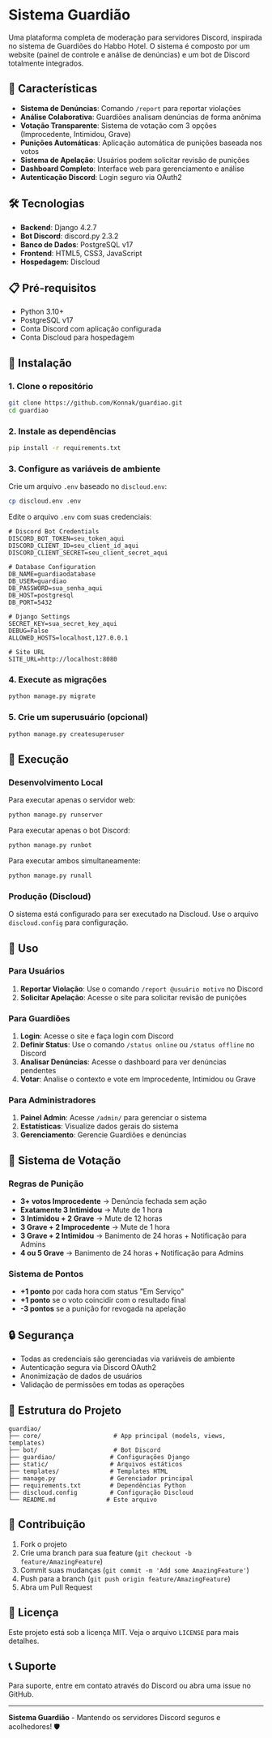 # Sistema Guardião

Uma plataforma completa de moderação para servidores Discord, inspirada no sistema de Guardiões do Habbo Hotel. O sistema é composto por um website (painel de controle e análise de denúncias) e um bot de Discord totalmente integrados.

## 🚀 Características

- **Sistema de Denúncias**: Comando `/report` para reportar violações
- **Análise Colaborativa**: Guardiões analisam denúncias de forma anônima
- **Votação Transparente**: Sistema de votação com 3 opções (Improcedente, Intimidou, Grave)
- **Punições Automáticas**: Aplicação automática de punições baseada nos votos
- **Sistema de Apelação**: Usuários podem solicitar revisão de punições
- **Dashboard Completo**: Interface web para gerenciamento e análise
- **Autenticação Discord**: Login seguro via OAuth2

## 🛠️ Tecnologias

- **Backend**: Django 4.2.7
- **Bot Discord**: discord.py 2.3.2
- **Banco de Dados**: PostgreSQL v17
- **Frontend**: HTML5, CSS3, JavaScript
- **Hospedagem**: Discloud

## 📋 Pré-requisitos

- Python 3.10+
- PostgreSQL v17
- Conta Discord com aplicação configurada
- Conta Discloud para hospedagem

## 🔧 Instalação

### 1. Clone o repositório

```bash
git clone https://github.com/Konnak/guardiao.git
cd guardiao
```

### 2. Instale as dependências

```bash
pip install -r requirements.txt
```

### 3. Configure as variáveis de ambiente

Crie um arquivo `.env` baseado no `discloud.env`:

```bash
cp discloud.env .env
```

Edite o arquivo `.env` com suas credenciais:

```env
# Discord Bot Credentials
DISCORD_BOT_TOKEN=seu_token_aqui
DISCORD_CLIENT_ID=seu_client_id_aqui
DISCORD_CLIENT_SECRET=seu_client_secret_aqui

# Database Configuration
DB_NAME=guardiaodatabase
DB_USER=guardiao
DB_PASSWORD=sua_senha_aqui
DB_HOST=postgresql
DB_PORT=5432

# Django Settings
SECRET_KEY=sua_secret_key_aqui
DEBUG=False
ALLOWED_HOSTS=localhost,127.0.0.1

# Site URL
SITE_URL=http://localhost:8080
```

### 4. Execute as migrações

```bash
python manage.py migrate
```

### 5. Crie um superusuário (opcional)

```bash
python manage.py createsuperuser
```

## 🚀 Execução

### Desenvolvimento Local

Para executar apenas o servidor web:
```bash
python manage.py runserver
```

Para executar apenas o bot Discord:
```bash
python manage.py runbot
```

Para executar ambos simultaneamente:
```bash
python manage.py runall
```

### Produção (Discloud)

O sistema está configurado para ser executado na Discloud. Use o arquivo `discloud.config` para configuração.

## 📖 Uso

### Para Usuários

1. **Reportar Violação**: Use o comando `/report @usuário motivo` no Discord
2. **Solicitar Apelação**: Acesse o site para solicitar revisão de punições

### Para Guardiões

1. **Login**: Acesse o site e faça login com Discord
2. **Definir Status**: Use o comando `/status online` ou `/status offline` no Discord
3. **Analisar Denúncias**: Acesse o dashboard para ver denúncias pendentes
4. **Votar**: Analise o contexto e vote em Improcedente, Intimidou ou Grave

### Para Administradores

1. **Painel Admin**: Acesse `/admin/` para gerenciar o sistema
2. **Estatísticas**: Visualize dados gerais do sistema
3. **Gerenciamento**: Gerencie Guardiões e denúncias

## 🎯 Sistema de Votação

### Regras de Punição

- **3+ votos Improcedente** → Denúncia fechada sem ação
- **Exatamente 3 Intimidou** → Mute de 1 hora
- **3 Intimidou + 2 Grave** → Mute de 12 horas
- **3 Grave + 2 Improcedente** → Mute de 1 hora
- **3 Grave + 2 Intimidou** → Banimento de 24 horas + Notificação para Admins
- **4 ou 5 Grave** → Banimento de 24 horas + Notificação para Admins

### Sistema de Pontos

- **+1 ponto** por cada hora com status "Em Serviço"
- **+1 ponto** se o voto coincidir com o resultado final
- **-3 pontos** se a punição for revogada na apelação

## 🔒 Segurança

- Todas as credenciais são gerenciadas via variáveis de ambiente
- Autenticação segura via Discord OAuth2
- Anonimização de dados de usuários
- Validação de permissões em todas as operações

## 📁 Estrutura do Projeto

```
guardiao/
├── core/                    # App principal (models, views, templates)
├── bot/                     # Bot Discord
├── guardiao/               # Configurações Django
├── static/                 # Arquivos estáticos
├── templates/              # Templates HTML
├── manage.py               # Gerenciador principal
├── requirements.txt        # Dependências Python
├── discloud.config         # Configuração Discloud
└── README.md              # Este arquivo
```

## 🤝 Contribuição

1. Fork o projeto
2. Crie uma branch para sua feature (`git checkout -b feature/AmazingFeature`)
3. Commit suas mudanças (`git commit -m 'Add some AmazingFeature'`)
4. Push para a branch (`git push origin feature/AmazingFeature`)
5. Abra um Pull Request

## 📝 Licença

Este projeto está sob a licença MIT. Veja o arquivo `LICENSE` para mais detalhes.

## 📞 Suporte

Para suporte, entre em contato através do Discord ou abra uma issue no GitHub.

---

**Sistema Guardião** - Mantendo os servidores Discord seguros e acolhedores! 🛡️
